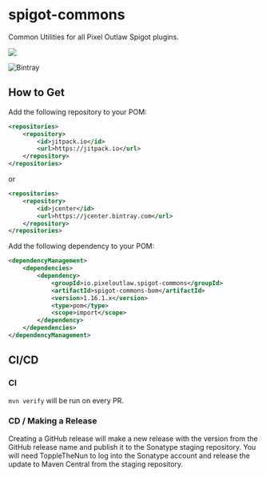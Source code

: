 # spigot-commons
Common Utilities for all Pixel Outlaw Spigot plugins.

[![](https://jitpack.io/v/io.pixeloutlaw/spigot-commons.svg)](https://jitpack.io/#io.pixeloutlaw/spigot-commons)

![Bintray](https://img.shields.io/bintray/v/pixeloutlaw/pixeloutlaw-jars/spigot-commons?style=flat-square)

## How to Get
Add the following repository to your POM:
```xml
<repositories>
    <repository>
        <id>jitpack.io</id>
        <url>https://jitpack.io</url>
    </repository>
</repositories>
```
or
```xml
<repositories>
    <repository>
        <id>jcenter</id>
        <url>https://jcenter.bintray.com</url>
    </repository>
</repositories>
```


Add the following dependency to your POM:
```xml
<dependencyManagement>
    <dependencies>
        <dependency>
            <groupId>io.pixeloutlaw.spigot-commons</groupId>
            <artifactId>spigot-commons-bom</artifactId>
            <version>1.16.1.x</version>
            <type>pom</type>
            <scope>import</scope>
        </dependency>
    </dependencies>
</dependencyManagement>
```


## CI/CD

### CI

`mvn verify` will be run on every PR.

### CD / Making a Release

Creating a GitHub release will make a new release with the version from the GitHub release name and publish it to the
Sonatype staging repository. You will need ToppleTheNun to log into the Sonatype account and release the update to
Maven Central from the staging repository.
